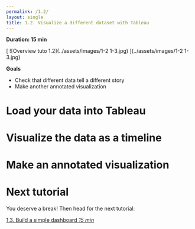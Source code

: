 ```yaml
---
permalink: /1.2/
layout: single
title: 1.2. Visualize a different dataset with Tableau
---
```


**Duration: 15 min**

[
	![Overview tuto 1.2](../assets/images/1-2 1-3.jpg)
](../assets/images/1-2 1-3.jpg)

**Goals**
* Check that different data tell a different story
* Make another annotated visualization

# Load your data into Tableau

# Visualize the data as a timeline

# Make an annotated visualization

# Next tutorial

You deserve a break! Then head for the next tutorial:

[1.3. Build a simple dashboard *15 min*](../1.3/)

